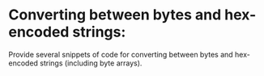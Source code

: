 # Converting between bytes and hex-encoded strings:
Provide several snippets of code for converting between bytes and hex-encoded strings (including byte arrays).